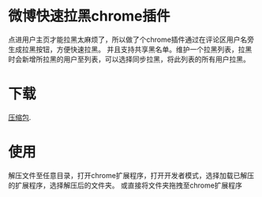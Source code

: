 # 微博快速拉黑chrome插件

点进用户主页才能拉黑太麻烦了，所以做了个chrome插件通过在评论区用户名旁生成拉黑按钮，方便快速拉黑。
并且支持共享黑名单。维护一个拉黑列表，拉黑时会新增所拉黑的用户至列表，可以选择同步拉黑，将此列表的所有用户拉黑。


# 下载   

[压缩包](https://github.com/lxhyl/weibo-block/raw/master/%E5%BE%AE%E5%8D%9A%E6%8B%89%E9%BB%91.zip).     


 
# 使用

解压文件至任意目录，打开chrome扩展程序，打开开发者模式，选择加载已解压的扩展程序，选择解压后的文件夹。
或直接将文件夹拖拽至chrome扩展程序

